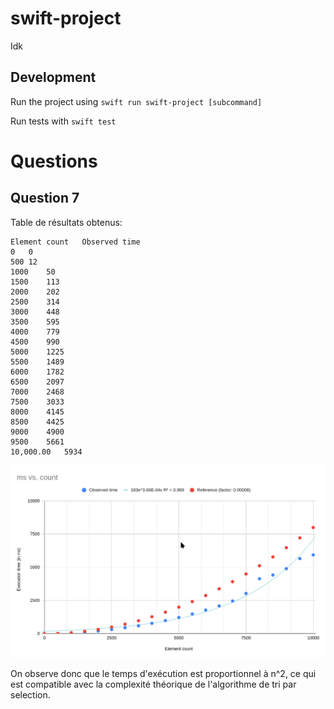 # swift-project
Idk

## Development

Run the project using `swift run swift-project [subcommand]`

Run tests with `swift test`

# Questions

## Question 7
Table de résultats obtenus:
```
Element count	Observed time
0	0
500	12
1000	50
1500	113
2000	202
2500	314
3000	448
3500	595
4000	779
4500	990
5000	1225
5500	1489
6000	1782
6500	2097
7000	2468
7500	3033
8000	4145
8500	4425
9000	4900
9500	5661
10,000.00	5934
```

![Courbe de complexité expérimentale](img/fig1.png)

On observe donc que le temps d'exécution est proportionnel à n^2, ce qui est compatible avec la complexité théorique de l'algorithme de tri par selection.


